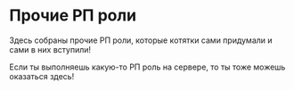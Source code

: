 # Прочие РП роли

Здесь собраны прочие РП роли, которые котятки сами придумали и сами в них вступили!

Если ты выполняешь какую-то РП роль на сервере, то ты тоже можешь оказаться здесь!

<CardGrid>

<Card style="width: 25rem; overflow: hidden" class="m-0">
    <template #header>
        <img alt="user header" src="https://vzge.me/face/512/MisterC001" />
    </template>
    <template #title>Частный детектив MisterC001</template>
    <template #subtitle>Данный котик решает реопрты котиков которые потеряли благословение Всекотца. В отличии от КСБ он делает это не за бесплатно, а за ары (От 32 до 64 ар)! Обращайтесь к нему если вы хотите, чтобы справедливость восторжествовала! ДС для связи: "@MisterC001"</template>
</Card>
<Card style="width: 25rem; overflow: hidden" class="m-0">
    <template #header>
        <img alt="user header" src="https://vzge.me/face/512/66e7e578b1ca1e01b4a296b159dc31686bbbc80cb46071299849de667c9008e9" />
    </template>
    <template #title>Глав. врач Punk_Keyck</template>
    <template #subtitle>Данный котик следит за здоровьем и благополучием граждан. У котят есть возможность "Вызов мед. Помощи" если потребуется, мед. брат/сестра немедленно выдвинется на вызов, но это не за бесплатно (вызов от 3-10 ар, в зависимости от указанной помощи). Если вы хотите здоровую и более безопасную жизнь  ДС для связи: "@Punk_Keyck"</template>
</Card>

</CardGrid>

<CardGrid>

<Card style="width: 25rem; overflow: hidden" class="m-0">
    <template #header>
        <img alt="user header" src="https://vzge.me/face/512/47499c842036669d6b5cab57c6f05b736231f5760d664bad98005886c6a434cb" />
    </template>
    <template #title>Спасательница Ruthenium13</template>
    <template #subtitle>Спасает людей от возможной гибели, проводит лекции по безопасности при перемещении по миру/приключениям / использованием некоторых ферм. ДС для связи: "rurhenium"</template>
</Card>
<Card style="width: 25rem; overflow: hidden" class="m-0">
    <template #header>
        <img alt="user header" src="https://vzge.me/face/512/Skorohodon" />
    </template>
    <template #title>Террорист Skorohodon</template>
    <template #subtitle>Основная задача - уничтожить все что дорого миссдомикс и не получить за это никакого наказания</template>
</Card>

</CardGrid>